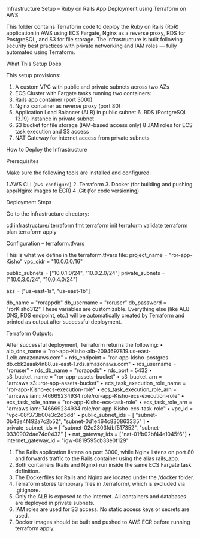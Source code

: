 Infrastructure Setup – Ruby on Rails App Deployment using Terraform on AWS

This folder contains Terraform code to deploy the Ruby on Rails (RoR) application in AWS using ECS Fargate, Nginx as a reverse proxy, RDS for PostgreSQL, and S3 for file storage. The infrastructure is built following security best practices with private networking and IAM roles — fully automated using Terraform.



What This Setup Does



This setup provisions:



1. A custom VPC with public and private subnets across two AZs
2. ECS Cluster with Fargate tasks running two containers:
3. Rails app container  (port 3000)
4. Nginx container  as reverse proxy (port 80)
5. Application Load Balancer (ALB) in public subnet
6 .RDS (PostgreSQL 13.19) instance in private subnet
7. S3 bucket for file storage (IAM-based access only)
8 .IAM roles for ECS task execution and S3 access
9.  NAT Gateway for internet access from private subnets




How to Deploy the Infrastructure

  Prerequisites

Make sure the following tools are installed and configured:

1.AWS CLI (`aws configure`)
2. Terraform 
3. Docker (for building and pushing app/Nginx images to ECR)
4 .Git (for code versioning)


 Deployment Steps

 Go to the infrastructure directory:

   cd infrastructure/
   terraform  fmt
   terraform init
   terraform validate
   terraform plan
   terraform apply


Configuration – terraform.tfvars

This is what we define in the terraform.tfvars file:
project_name = "ror-app-Kisho"
vpc_cidr     = "10.0.0.0/16"

public_subnets  = ["10.0.1.0/24", "10.0.2.0/24"]
private_subnets = ["10.0.3.0/24", "10.0.4.0/24"]

azs = ["us-east-1a", "us-east-1b"]

db_name     = "rorappdb"
db_username = "roruser"
db_password = "rorKisho312"
These variables are customizable. Everything else (like ALB DNS, RDS endpoint, etc.) will be automatically created by Terraform and printed as output after successful deployment.




Terraform Outputs:

After successful deployment, Terraform returns the following:
•	alb_dns_name = "ror-app-Kisho-alb-2094697819.us-east-1.elb.amazonaws.com"
•	rds_endpoint = "ror-app-kisho-postgres-db.cbk2aaak4n88.us-east-1.rds.amazonaws.com"
•	rds_username = "roruser"
•	rds_db_name  = "rorappdb"
•	rds_port     = 5432
•	s3_bucket_name = "ror-app-assets-bucket"
•	s3_bucket_arn  = "arn:aws:s3:::ror-app-assets-bucket"
•	ecs_task_execution_role_name = "ror-app-Kisho-ecs-execution-role"
•	ecs_task_execution_role_arn  = "arn:aws:iam::746669234934:role/ror-app-Kisho-ecs-execution-role"
•	ecs_task_role_name = "ror-app-Kisho-ecs-task-role"
•	ecs_task_role_arn  = "arn:aws:iam::746669234934:role/ror-app-Kisho-ecs-task-role"
•	vpc_id = "vpc-08f373b00e3c2d3dd"
•	public_subnet_ids = [
  "subnet-0b43e4f492a7c2b52",
  "subnet-0d1e464c830863335"
]
•	private_subnet_ids = [
  "subnet-02e2303fdbf517352",
  "subnet-0330902dae74d0432"
]
•	nat_gateway_ids = ["nat-01fb02bf44e1045f6"]
•	internet_gateway_id = "igw-0819595cb33e0f129"






1.  The Rails application listens on port 3000, while Nginx listens on port 80 and forwards traffic to the Rails container using the alias rails_app.
2.  Both containers (Rails and Nginx) run inside the same ECS Fargate task definition.
3.  The Dockerfiles for Rails and Nginx are located under the /docker folder.
4. Terraform stores temporary files in .terraform/, which is excluded via .gitignore.
5.  Only the ALB is exposed to the internet. All containers and databases are deployed in private subnets.
6.  IAM roles are used for S3 access. No static access keys or secrets are used.
7.  Docker images should be built and pushed to AWS ECR before running terraform apply.



